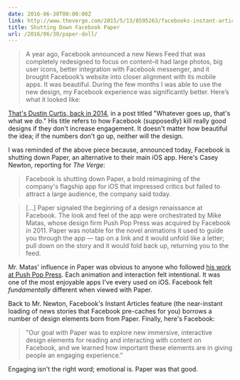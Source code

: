 ```yaml
---
date: 2016-06-30T00:00:00Z
link: http://www.theverge.com/2015/5/13/8595263/facebooks-instant-articles-arrive-to-speed-up-the-news-feed
title: Shutting Down Facebook Paper
url: /2016/06/30/paper-doll/
---
```


> A year ago, Facebook announced a new News Feed that was completely redesigned to focus on content–it had large photos, big user icons, better integration with Facebook messenger, and it brought Facebook’s website into closer alignment with its mobile apps. It was beautiful. During the few months I was able to use the new design, my Facebook experience was significantly better. Here’s what it looked like:


[That's Dustin Curtis, back in 2014][dc], in a post titled "Whatever goes up, that's what we do." His title refers to how Facebook (supposedly) kill really good designs if they don't increase engagement. It doesn't matter how beautiful the idea; if the numbers don't go up, neither will the design.

I was reminded of the above piece because, announced today, Facebook is shutting down Paper, an alternative to their main iOS app. Here's Casey Newton, reporting for _The Verge_:

> Facebook is shutting down Paper, a bold reimagining of the company's flagship app for iOS that impressed critics but failed to attract a large audience, the company said today.

> [...] Paper signaled the beginning of a design renaissance at Facebook. The look and feel of the app were orchestrated by Mike Matas, whose design firm Push Pop Press was acquired by Facebook in 2011. Paper was notable for the novel animations it used to guide you through the app — tap on a link and it would unfold like a letter; pull down on the story and it would fold back up, returning you to the feed.

Mr. Matas' influence in Paper was obvious to anyone who followed [his work at Push Pop Press][matas]. Each animation and interaction felt intentional. It was one of the most enjoyable apps I've every used on iOS. Facebook felt _fundamentally_ different when viewed with Paper.

Back to Mr. Newton, Facebook's Instant Articles feature (the near-instant loading of news stories that Facebook pre-caches for you) borrows a number of design elements born from Paper. Finally, here's Facebook:

> "Our goal with Paper was to explore new immersive, interactive design elements for reading and interacting with content on Facebook, and we learned how important these elements are in giving people an engaging experience."

Engaging isn't the right word; emotional is. Paper was that good. 

[dc]: https://dcurt.is/facebooks-predicament
[matas]: https://www.ted.com/talks/mike_matas?language=en

